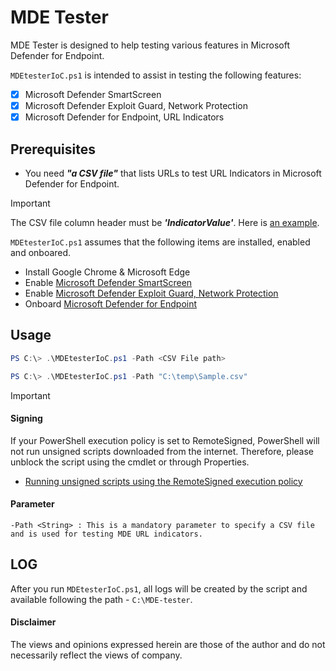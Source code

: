 # MDE Tester
MDE Tester is designed to help testing various features in Microsoft Defender for Endpoint. 

`MDEtesterIoC.ps1` is intended to assist in testing the following features: 
- [x] Microsoft Defender SmartScreen
- [x] Microsoft Defender Exploit Guard, Network Protection
- [x] Microsoft Defender for Endpoint, URL Indicators

## Prerequisites
- You need ***"a CSV file"*** that lists URLs to test URL Indicators in Microsoft Defender for Endpoint.
> [!Important]
> The CSV file column header must be ***'IndicatorValue'***. Here is [an example](https://github.com/LearningKijo/MDEtester/blob/main/Tools/Sample.csv).

`MDEtesterIoC.ps1` assumes that the following items are installed, enabled and onboared.
- Install Google Chrome & Microsoft Edge
- Enable [Microsoft Defender SmartScreen](https://learn.microsoft.com/en-us/windows/security/operating-system-security/virus-and-threat-protection/microsoft-defender-smartscreen/)
- Enable [Microsoft Defender Exploit Guard, Network Protection](https://learn.microsoft.com/en-us/microsoft-365/security/defender-endpoint/network-protection?view=o365-worldwide)
- Onboard [Microsoft Defender for Endpoint](https://learn.microsoft.com/en-us/microsoft-365/security/defender-endpoint/microsoft-defender-endpoint?view=o365-worldwide) 


## Usage

```powershell
PS C:\> .\MDEtesterIoC.ps1 -Path <CSV File path>
```
```powershell
PS C:\> .\MDEtesterIoC.ps1 -Path "C:\temp\Sample.csv"
```

> [!Important]
> #### Signing
> If your PowerShell execution policy is set to RemoteSigned, PowerShell will not run unsigned scripts downloaded from the internet. Therefore, please unblock the script using the cmdlet or through Properties. <br>
> - [Running unsigned scripts using the RemoteSigned execution policy](https://learn.microsoft.com/en-us/powershell/module/microsoft.powershell.core/about/about_signing?view=powershell-7.4#running-unsigned-scripts-using-the-remotesigned-execution-policy)
#### Parameter
```
-Path <String> : This is a mandatory parameter to specify a CSV file and is used for testing MDE URL indicators.
```

## LOG
After you run `MDEtesterIoC.ps1`, all logs will be created by the script and available following the path - `C:\MDE-tester`.

#### Disclaimer
The views and opinions expressed herein are those of the author and do not necessarily reflect the views of company.
